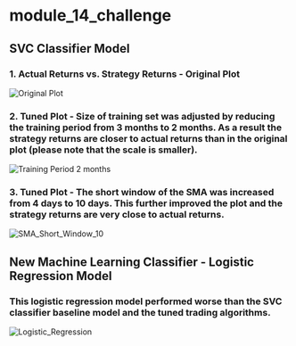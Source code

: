 # module_14_challenge

## SVC Classifier Model
### 1. Actual Returns vs. Strategy Returns - Original Plot
![Original Plot](https://user-images.githubusercontent.com/85372363/133946513-6fbb4df0-8632-4e8a-84b6-527023c92337.png)

### 2. Tuned Plot - Size of training set was adjusted by reducing the training period from 3 months to 2 months. As a result the strategy returns are closer to actual returns than in the original plot (please note that the scale is smaller).
![Training Period 2 months](https://user-images.githubusercontent.com/85372363/133946527-e0031bc7-8709-4c2b-b898-ccaab901e99b.png)

### 3. Tuned Plot - The short window of the SMA was increased from 4 days to 10 days. This further improved the plot and the strategy returns are very close to actual returns.
![SMA_Short_Window_10](https://user-images.githubusercontent.com/85372363/133946591-f654e190-8b98-4222-aaf4-24dfcc12f6ff.png)

## New Machine Learning Classifier - Logistic Regression Model
### This logistic regression model performed worse than the SVC classifier baseline model and the tuned trading algorithms.
![Logistic_Regression](https://user-images.githubusercontent.com/85372363/133946822-786d912a-1630-42d0-8e75-5876b3bd59f2.png)
